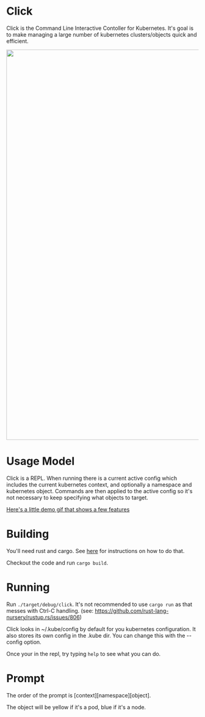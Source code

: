# Click

Click is the Command Line Interactive Contoller for Kubernetes.  It's
goal is to make managing a large number of kubernetes clusters/objects
quick and efficient.

<a href="http://i.imgur.com/rg2UYjV.png"><img src="http://i.imgur.com/rg2UYjV.png" width="1024"></a>

# Usage Model
Click is a REPL.  When running there is a current active config which
includes the current kubernetes context, and optionally a namespace
and kubernetes object.  Commands are then applied to the active config
so it's not necessary to keep specifying what objects to target.

[Here's a little demo gif that shows a few features](https://gfycat.com/AgitatedFlusteredFeline)

# Building
You'll need rust and cargo.  See [here](http://doc.crates.io/) for
instructions on how to do that.

Checkout the code and run `cargo build`.

# Running
Run `./target/debug/click`.  It's not recommended to use `cargo run`
as that messes with Ctrl-C handling. (see:
https://github.com/rust-lang-nursery/rustup.rs/issues/806)

Click looks in ~/.kube/config by default for you kubernetes
configuration.  It also stores its own config in the .kube dir.  You
can change this with the --config option.

Once your in the repl, try typing `help` to see what you can do.

# Prompt
The order of the prompt is \[context\]\[namespace\]\[object\].

The object will be yellow if it's a pod, blue if it's a node.
